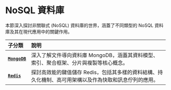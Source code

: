 # NoSQL 資料庫

本節深入探討非關聯式 (NoSQL) 資料庫的世界，涵蓋了不同類型的 NoSQL 資料庫及其在現代應用中的關鍵作用。

| 子分類 | 說明 |
| :--- | :--- |
| [**`MongoDB`**](./MongoDB/) | 深入了解文件導向資料庫 MongoDB，涵蓋其資料模型、索引、聚合框架、分片與複製等核心概念。 |
| [**`Redis`**](./Redis/) | 探討高效能的鍵值儲存 Redis，包括其多樣的資料結構、持久化機制、高可用架構以及作為快取和訊息佇列的應用。 |

